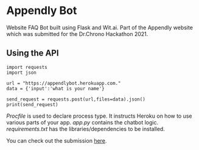 # Appendly Bot
Website FAQ Bot built using Flask and Wit.ai. Part of the Appendly website which was submitted for the Dr.Chrono Hackathon 2021.

## Using the API
```
import requests
import json

url = "https://appendlybot.herokuapp.com."
data = {'input':'what is your name'}

send_request = requests.post(url,files=data).json()
print(send_request)
```

_Procfile_ is used to declare process type. It instructs Heroku on how to use various parts of your app.
_app.py_ contains the chatbot logic.
_requirements.txt_ has the libraries/dependencies to be installed.

You can check out the submission <a href="https://devpost.com/software/chumma-chumma?ref_content=user-portfolio&ref_feature=in_progress">here</a>.
